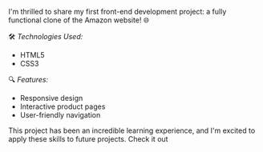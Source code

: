 I'm thrilled to share my first front-end development project: a fully functional clone of the Amazon website! 🌐

🛠 *Technologies Used:*
- HTML5
- CSS3


🔍 *Features:*
- Responsive design
- Interactive product pages
- User-friendly navigation

This project has been an incredible learning experience, and I'm excited to apply these skills to future projects. Check it out

